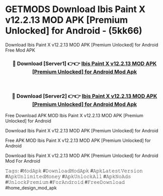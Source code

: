 # GETMODS Download Ibis Paint X v12.2.13 MOD APK [Premium Unlocked] for Android - (5kk66)
Download Ibis Paint X v12.2.13 MOD APK [Premium Unlocked] for Android Free Mod APK

<div align="center">
<h3>🔴 Download [Server1] 👉👉 <a href="https://apk-comot.site?title=Ibis_Paint_X_v12.2.13_MOD_APK_[Premium_Unlocked]_for_Android">Ibis Paint X v12.2.13 MOD APK [Premium Unlocked] for Android Mod Apk</a></h3><br>

<h3>🔴 Download [Server2] 👉👉 <a href="https://apk-comot.site?title=Ibis_Paint_X_v12.2.13_MOD_APK_[Premium_Unlocked]_for_Android">Ibis Paint X v12.2.13 MOD APK [Premium Unlocked] for Android Mod Apk</a></h3>
</div>


Free Download APK MOD Ibis Paint X v12.2.13 MOD APK [Premium Unlocked] for Android

Download Ibis Paint X v12.2.13 MOD APK [Premium Unlocked] for Android 

Free APK MOD Ibis Paint X v12.2.13 MOD APK [Premium Unlocked] for Android 

Download Ibis Paint X v12.2.13 MOD APK [Premium Unlocked] for Android Mod For Android

𝚃𝚊𝚐𝚜: #𝙼𝚘𝚍𝙰𝚙𝚔 #𝙳𝚘𝚠𝚗𝚕𝚘𝚊𝚍𝙼𝚘𝚍𝙰𝚙𝚔 #𝙰𝚙𝚔𝙻𝚊𝚝𝚎𝚜𝚝𝚅𝚎𝚛𝚜𝚒𝚘𝚗 #𝙰𝚙𝚔𝚄𝚗𝚕𝚒𝚖𝚒𝚝𝚎𝚍𝙼𝚘𝚗𝚎𝚢 #𝙰𝚙𝚔𝚄𝚗𝚕𝚘𝚌𝚔𝙰𝚕𝚕 #𝙰𝚙𝚔𝙽𝚘𝙰𝚍𝚜 #𝚄𝚗𝚕𝚘𝚌𝚔𝙿𝚛𝚎𝚖𝚒𝚞𝚖 #𝙵𝚘𝚛𝙰𝚗𝚍𝚛𝚘𝚒𝚍 #𝙵𝚛𝚎𝚎𝙳𝚘𝚠𝚗𝚕𝚘𝚊𝚍 #home_design_mod_apk